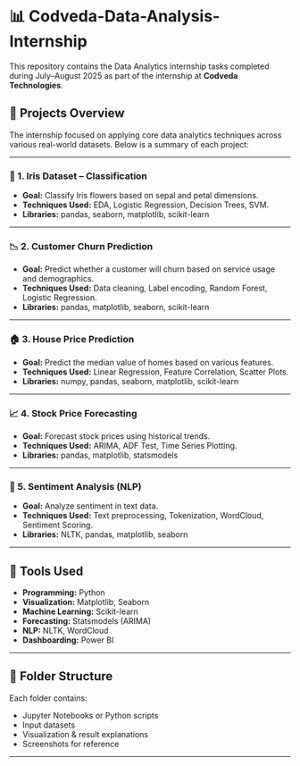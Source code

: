# 📊 Codveda-Data-Analysis-Internship

This repository contains the Data Analytics internship tasks completed during July–August 2025 as part of the internship at **Codveda Technologies**.

## 📁 Projects Overview

The internship focused on applying core data analytics techniques across various real-world datasets. Below is a summary of each project:

---

### 🌸 1. **Iris Dataset – Classification**
- **Goal:** Classify Iris flowers based on sepal and petal dimensions.
- **Techniques Used:** EDA, Logistic Regression, Decision Trees, SVM.
- **Libraries:** pandas, seaborn, matplotlib, scikit-learn

---

### 📉 2. **Customer Churn Prediction**
- **Goal:** Predict whether a customer will churn based on service usage and demographics.
- **Techniques Used:** Data cleaning, Label encoding, Random Forest, Logistic Regression.
- **Libraries:** pandas, matplotlib, seaborn, scikit-learn

---

### 🏠 3. **House Price Prediction**
- **Goal:** Predict the median value of homes based on various features.
- **Techniques Used:** Linear Regression, Feature Correlation, Scatter Plots.
- **Libraries:** numpy, pandas, seaborn, matplotlib, scikit-learn

---

### 📈 4. **Stock Price Forecasting**
- **Goal:** Forecast stock prices using historical trends.
- **Techniques Used:** ARIMA, ADF Test, Time Series Plotting.
- **Libraries:** pandas, matplotlib, statsmodels

---

### 💬 5. **Sentiment Analysis (NLP)**
- **Goal:** Analyze sentiment in text data.
- **Techniques Used:** Text preprocessing, Tokenization, WordCloud, Sentiment Scoring.
- **Libraries:** NLTK, pandas, matplotlib, seaborn

---

## 🧾 Tools Used

- **Programming:** Python
- **Visualization:** Matplotlib, Seaborn
- **Machine Learning:** Scikit-learn
- **Forecasting:** Statsmodels (ARIMA)
- **NLP:** NLTK, WordCloud
- **Dashboarding:** Power BI 

---

## 📂 Folder Structure

Each folder contains:
- Jupyter Notebooks or Python scripts
- Input datasets 
- Visualization & result explanations
- Screenshots for reference

---




